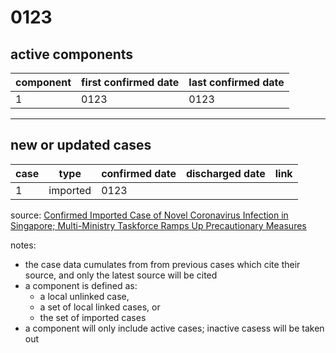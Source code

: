# 0123

## active components

| component | first confirmed date | last confirmed date |
| - | - | - |
| 1 | 0123 | 0123 |

---

## new or updated cases

| case | type | confirmed date | discharged date | link
| - | - | - | - | - |
| 1 | imported | 0123 | | |

source: [Confirmed Imported Case of Novel Coronavirus Infection in Singapore; Multi-Ministry Taskforce Ramps Up Precautionary Measures](https://www.moh.gov.sg/news-highlights/details/confirmed-imported-case-of-novel-coronavirus-infection-in-singapore-multi-ministry-taskforce-ramps-up-precautionary-measures)

notes:
- the case data cumulates from from previous cases which cite their source, and only the latest source will be cited
- a component is defined as:
  - a local unlinked case,
  - a set of local linked cases, or
  - the set of imported cases
- a component will only include active cases; inactive casess will be taken out
